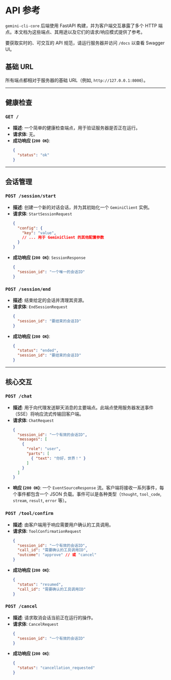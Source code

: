# API 参考

`gemini-cli-core` 后端使用 FastAPI 构建，并为客户端交互暴露了多个 HTTP 端点。本文档为这些端点、其用途以及它们的请求/响应模式提供了参考。

要获取实时的、可交互的 API 规范，请运行服务器并访问 `/docs` 以查看 Swagger UI。

## 基础 URL

所有端点都相对于服务器的基础 URL（例如, `http://127.0.0.1:8000`）。

---

## 健康检查

### `GET /`
- **描述**: 一个简单的健康检查端点，用于验证服务器是否正在运行。
- **请求体**: 无。
- **成功响应 (`200 OK`)**:
  ```json
  {
    "status": "ok"
  }
  ```

---

## 会话管理

### `POST /session/start`
- **描述**: 创建一个新的对话会话，并为其初始化一个 `GeminiClient` 实例。
- **请求体**: `StartSessionRequest`
  ```json
  {
    "config": {
      "key": "value",
      // ... 用于 GeminiClient 的其他配置参数
    }
  }
  ```
- **成功响应 (`200 OK`)**: `SessionResponse`
  ```json
  {
    "session_id": "一个唯一的会话ID"
  }
  ```

### `POST /session/end`
- **描述**: 结束给定的会话并清理其资源。
- **请求体**: `EndSessionRequest`
  ```json
  {
    "session_id": "要结束的会话ID"
  }
  ```
- **成功响应 (`200 OK`)**:
  ```json
  {
    "status": "ended",
    "session_id": "要结束的会话ID"
  }
  ```

---

## 核心交互

### `POST /chat`
- **描述**: 用于向代理发送聊天消息的主要端点。此端点使用服务器发送事件（SSE）将响应流式传输回客户端。
- **请求体**: `ChatRequest`
  ```json
  {
    "session_id": "一个有效的会话ID",
    "messages": [
      {
        "role": "user",
        "parts": [
          { "text": "你好，世界！" }
        ]
      }
    ]
  }
  ```
- **响应 (`200 OK`)**: 一个 `EventSourceResponse` 流。客户端将接收一系列事件，每个事件都包含一个 JSON 负载。事件可以是各种类型（`thought`, `tool_code`, `stream`, `result`, `error` 等）。

### `POST /tool/confirm`
- **描述**: 由客户端用于响应需要用户确认的工具调用。
- **请求体**: `ToolConfirmationRequest`
  ```json
  {
    "session_id": "一个有效的会话ID",
    "call_id": "需要确认的工具调用ID",
    "outcome": "approve" // 或 "cancel"
  }
  ```
- **成功响应 (`200 OK`)**:
  ```json
  {
    "status": "resumed",
    "call_id": "需要确认的工具调用ID"
  }
  ```

### `POST /cancel`
- **描述**: 请求取消会话当前正在运行的操作。
- **请求体**: `CancelRequest`
  ```json
  {
    "session_id": "一个有效的会话ID"
  }
  ```
- **成功响应 (`200 OK`)**:
  ```json
  {
    "status": "cancellation_requested"
  }
  ``` 